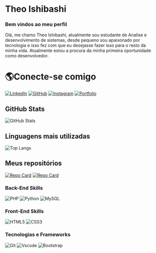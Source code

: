 # Theo Ishibashi

### Bem vindos ao meu perfil

Olá, me chamo Theo Ishibashi, atualmente sou estudante de Analise e desenvolvimento de sistemas, desde pequeno sou apaixonado por tecnologia e isso fez com que eu desejasse fazer isso para o resto da minha vida. Atualmente estou a procura da minha primeira oportunidade como desenvolvedor.

# 🌎Conecte-se comigo

[![LinkedIn](https://img.shields.io/badge/LinkedIn-0077B5?style=for-the-badge&logo=linkedin&logoColor=white)](https://www.linkedin.com/in/TheoIshibashi/) [![GitHub](https://img.shields.io/badge/GitHub-100000?style=for-the-badge&logo=github&logoColor=white)](https://github.com/TheoIshibashi) [![Instagram](https://img.shields.io/badge/-Instagram-%23E4405F?style=for-the-badge&logo=instagram&logoColor=white)](https://www.instagram.com/theo_ishibash/) [![Portfolio](https://img.shields.io/badge/Portfolio-FF5722?style=for-the-badge&logo=todoist&logoColor=white)](https://theoishibashi.github.io/portfolio/)

## GitHub Stats
![GitHub Stats](https://github-readme-stats.vercel.app/api?username=TheoIshibashi&theme=transparent&bg_color=000&border_color=30A3DC&show_icons=true&icon_color=30A3DC&title_color=E94D5F&text_color=FFF)
## Linguagens mais utilizadas
![Top Langs](https://github-readme-stats-git-masterrstaa-rickstaa.vercel.app/api/top-langs/?username=TheoIshibashi&bg_color=000&border_color=30A3DC&title_color=E94D5F&text_color=FFF)
## Meus repositórios
[![Repo Card](https://github-readme-stats.vercel.app/api/pin/?username=TheoIshibashi&repo=Sistema_Bancario&bg_color=000&border_color=30A3DC&show_icons=true&icon_color=30A3DC&title_color=E94D5F&text_color=FFF)](https://github.com/TheoIshibashi/Sistema_Bancario)
[![Repo Card](https://github-readme-stats.vercel.app/api/pin/?username=TheoIshibashi&repo=Sistema_Criptografia&bg_color=000&border_color=30A3DC&show_icons=true&icon_color=30A3DC&title_color=E94D5F&text_color=FFF)](https://github.com/TheoIshibashi/Sistema_Criptografia)

### Back-End Skills
![PHP](https://img.shields.io/badge/PHP-777BB4?style=for-the-badge&logo=php&logoColor=white) ![Python](https://img.shields.io/badge/python-3670A0?style=for-the-badge&logo=python&logoColor=ffdd54) ![MySQL](https://img.shields.io/badge/MySQL-00000F?style=for-the-badge&logo=mysql&logoColor=white)


### Front-End Skills
![HTML5](https://img.shields.io/badge/HTML5-E34F26?style=for-the-badge&logo=html5&logoColor=white) ![CSS3](https://img.shields.io/badge/CSS3-1572B6?style=for-the-badge&logo=css3&logoColor=white)

### Tecnologias e Frameworks
![Git](https://img.shields.io/badge/GIT-E44C30?style=for-the-badge&logo=git&logoColor=white) ![Vscode](https://img.shields.io/badge/Vscode-007ACC?style=for-the-badge&logo=visual-studio-code&logoColor=white) ![Bootstrap](https://img.shields.io/badge/-boostrap-0D1117?style=for-the-badge&logo=bootstrap&labelColor=0D1117)




